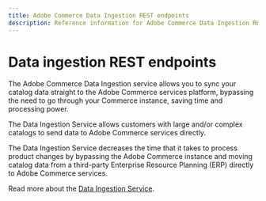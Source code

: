 ```yaml
---
title: Adobe Commerce Data Ingestion REST endpoints
description: Reference information for Adobe Commerce Data Ingestion REST endpoints.
---
```


# Data ingestion REST endpoints

The Adobe Commerce Data Ingestion service allows you to sync your catalog data straight to the Adobe Commerce services platform, bypassing the need to go through your Commerce instance, saving time and processing power.

The Data Ingestion Service allows customers with large and/or complex catalogs to send data to Adobe Commerce services directly.

The Data Ingestion Service decreases the time that it takes to process product changes by bypassing the Adobe Commerce instance and moving catalog data from a third-party Enterprise Resource Planning (ERP) directly to Adobe Commerce services.

Read more about the [Data Ingestion Service](https://experienceleague.adobe.com/docs/commerce-merchant-services/catalog-service/feed-ingestion.html).
